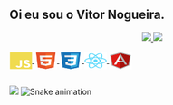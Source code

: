## Oi eu sou o Vitor Nogueira.
<div align="center">
  <a href="https://github.com/VitorNogue">
  <img height="180em" src=https://github-readme-stats.vercel.app/api?username=VitorNogue&show_icons=true&theme=dark&include_all_commits=true&count_private=true/>
  <img height="170em" src="https://github-readme-stats.vercel.app/api/top-langs/?username=VitorNogue&layout=compact&langs_count=7&theme=dark"/>
  
</div>
<div style="display: inline_block"><br>
  <img align="center" alt="Vitor-Js" height="30" width="40" src="https://raw.githubusercontent.com/devicons/devicon/master/icons/javascript/javascript-plain.svg">
  <img align="center" alt="Vitor-HTML" height="30" width="40" src="https://raw.githubusercontent.com/devicons/devicon/master/icons/html5/html5-original.svg">
  <img align="center" alt="Vitor-CSS" height="30" width="40" src="https://raw.githubusercontent.com/devicons/devicon/master/icons/css3/css3-original.svg">
  <img align="center" alt="Vitor-React" height="30" width="40" src="https://raw.githubusercontent.com/devicons/devicon/master/icons/react/react-original.svg">
  <img align="center" alt="Vitor-Angular" height="30" width="40" src="https://raw.githubusercontent.com/devicons/devicon/master/icons/angularjs/angularjs-original.svg">
 
</div>

##

 <a href="https://www.linkedin.com/in/vitor-hugo-nogueira-arcanjo-5b2b76210/" target="_blank"><img src="https://img.shields.io/badge/-LinkedIn-%230077B5?style=for-the-badge&logo=linkedin&logoColor=white" target="_blank"></a>
  ![Snake animation](https://github.com/VitorNogue/VitorNogue/blob/output/github-contribution-grid-snake.svg)
 
